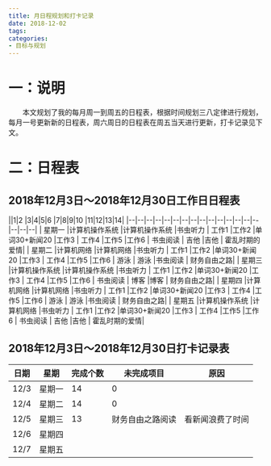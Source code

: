 ```yaml
---
title: 月日程规划和打卡记录
date: 2018-12-02
tags:
categories: 
- 目标与规划
---
```

# 一：说明
　　本文规划了我的每月周一到周五的日程表，根据时间规划三八定律进行规划，每月一号更新新的日程表，周六周日的日程表在周五当天进行更新，打卡记录见下文。
<!-- more --> 
# 二：日程表
2018年12月3日～2018年12月30日工作日日程表
---
||1|2  |3|4|5|6  |7|8|9|10  |11|12|13|14|
|--|--|--|--|--|--|--|--|--|--|--|--|--|--|--|--|--|--|
| 星期一 |计算机操作系统  |计算机操作系统 |书虫听力 | 工作1 |工作2  |单词30+新闻20 |工作3 |  工作4  |工作5 |工作6 | 书虫阅读 | 吉他 |吉他 | 霍乱时期的爱情| 
| 星期二 |计算机网络  |计算机网络 |书虫听力 | 工作1 |工作2  |单词30+新闻20 |工作3 |  工作4  |工作5 |工作6 | 游泳 | 游泳 |书虫阅读 | 财务自由之路| 
| 星期三 |计算机操作系统  |计算机操作系统 |书虫听力 | 工作1 |工作2  |单词30+新闻20 |工作3 |  工作4  |工作5 |工作6 | 书虫阅读 | 博客 |博客 | 财务自由之路| 
| 星期四 |计算机网络  |计算机网络 |书虫听力 | 工作1 |工作2  |单词30+新闻20 |工作3 |  工作4  |工作5 |工作6 | 游泳 | 游泳 |书虫阅读 | 财务自由之路| 
| 星期五 |计算机操作系统  |计算机网络 |书虫听力 | 工作1 |工作2  |单词30+新闻20 |工作3 |  工作4  |工作5 |工作6 | 书虫阅读 | 吉他 |吉他 | 霍乱时期的爱情| 

2018年12月3日～2018年12月30日打卡记录表
----
|日期 | 星期 |完成个数|未完成项目 |原因|
|--|--|--|--|--|
| 12/3 | 星期一|14|0||
| 12/4 | 星期二 |14|0||
| 12/5 | 星期三 |13|财务自由之路阅读|看新闻浪费了时间|
| 12/6 | 星期四 ||||
| 12/7 | 星期五 ||||


